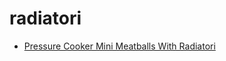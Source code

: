 # radiatori

 * [Pressure Cooker Mini Meatballs With Radiatori](../../index/p/pressure-cooker-mini-meatballs-with-radiatori.json)

